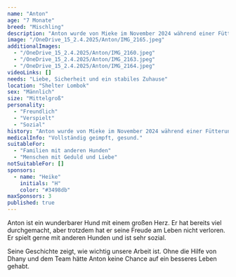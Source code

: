 ```yaml
---
name: "Anton"
age: "7 Monate"
breed: "Mischling"
description: "Anton wurde von Mieke im November 2024 während einer Fütterungsrunde mit Rita und Riani entdeckt. Er lebte mit seiner Mutter Ichi und seinen Geschwistern Albert und Ocha bei einer Familie, die sich leider nicht mehr um sie kümmern konnte. Nachdem Anton kurzzeitig von einer Familie adoptiert wurde, kam er schließlich in Omasukulo an. Sein Bruder Albert ist leider im Januar 2025 verstorben. Anton lebt nun mit vielen anderen Hunden bei Dhany."
image: "/OneDrive_15_2.4.2025/Anton/IMG_2165.jpeg"
additionalImages:
  - "/OneDrive_15_2.4.2025/Anton/IMG_2160.jpeg"
  - "/OneDrive_15_2.4.2025/Anton/IMG_2163.jpeg"
  - "/OneDrive_15_2.4.2025/Anton/IMG_2164.jpeg"
videoLinks: []
needs: "Liebe, Sicherheit und ein stabiles Zuhause"
location: "Shelter Lombok"
sex: "Männlich"
size: "Mittelgroß"
personality:
  - "Freundlich"
  - "Verspielt"
  - "Sozial"
history: "Anton wurde von Mieke im November 2024 während einer Fütterungsrunde mit Rita und Riani entdeckt. Er lebte mit seiner Mutter Ichi und seinen Geschwistern Albert und Ocha bei einer Familie. Die Familie willigte letztendlich ein, dass Dhany sich um sie kümmert."
medicalInfo: "Vollständig geimpft, gesund."
suitableFor:
  - "Familien mit anderen Hunden"
  - "Menschen mit Geduld und Liebe"
notSuitableFor: []
sponsors:
  - name: "Heike"
    initials: "H"
    color: "#3498db"
maxSponsors: 3
published: true
---
```


Anton ist ein wunderbarer Hund mit einem großen Herz. Er hat bereits viel durchgemacht, aber trotzdem hat er seine Freude am Leben nicht verloren. Er spielt gerne mit anderen Hunden und ist sehr sozial.

Seine Geschichte zeigt, wie wichtig unsere Arbeit ist. Ohne die Hilfe von Dhany und dem Team hätte Anton keine Chance auf ein besseres Leben gehabt. 